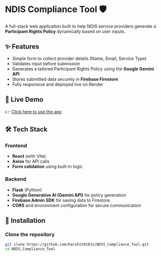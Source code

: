 # NDIS Compliance Tool 🛡️

A full-stack web application built to help NDIS service providers generate a **Participant Rights Policy** dynamically based on user inputs.

## ✨ Features

- Simple form to collect provider details (Name, Email, Service Type)
- Validates input before submission
- Generates a tailored Participant Rights Policy using the **Google Gemini API**
- Stores submitted data securely in **Firebase Firestore**
- Fully responsive and deployed live on Render

## 🚀 Live Demo

👉 [Click here to use the app](https://ndis-compliance-tool.onrender.com)

## 🛠️ Tech Stack

### Frontend
- **React** (with Vite)
- **Axios** for API calls
- **Form validation** using built-in logic

### Backend
- **Flask** (Python)
- **Google Generative AI (Gemini API)** for policy generation
- **Firebase Admin SDK** for saving data to Firestore
- **CORS** and environment configuration for secure communication

## 🔧 Installation

### Clone the repository

```bash
git clone https://github.com/harshit0101s/NDIS_Compliance_Tool.git
cd NDIS_Compliance_Tool

